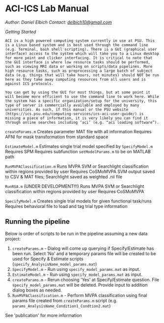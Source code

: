 # ACI-ICS Lab Manual
*Author: Daniel Elbich*
*Contact: delbich10@gmail.com*

*Getting Started*

    ACI is a high powered computing system currently in use at PSU. This is a Linux based system and is best used through the command line (e.g. Terminal, bash shell scripting). There is a GUI (graphical user interface) access to the system which will take you to a Linux desktop for more point and clicker interfacing. It is critical to note that the GUI interface is where low resource tasks should be performed, such as viewing MRI data or working on scripts/data pipelines. More high resource tasks, such as preprocessing a large batch of subject data (e.g. things that will take hours, not minutes) should NOT be run here as they take away computing resources from all users and is against ICS protocols. 

    You can get by using the GUI for most things, but at some point it will become more efficient to use the command line to work here. While the system has a specific organization/setup for the university, this type of server is commercially available and employed by many universities. As such, if this manual or the PSU website (https://ics.psu.edu/computing-services/ics-aci-user-guide/) is missing a piece of information, it is very likely you can find it through online searches including ‘aci’ (e.g. “aci loading software”).



```createParams.m```
Creates parameter MAT file with all information
Requires AFNI for mask transformation from standard space

```EstimateModel.m```
Estimates single trial model specified by ```SpecifyModel.m```
Requires SPM
Requires subfunction ```setModelParams.m``` to be on MATLAB path

```RunMVPAClassification.m```
Runs MVPA SVM or Searchlight classification within regions provided by user
Requires CoSMoMVPA
SVM output saved to CSV & MAT files; Searchlight saved as weighted .nii file

```RunRSA.m```
(UNDER DEVELOPMENT!!!) Runs MVPA SVM or Searchlight classification within regions provided by user
Requires CoSMoMVPA

```SpecifyModel.m```
Creates single trial models for given functional task/runs
Requires behavioral file to load and tag trial type information

## Running the pipeline
Below is order of scripts to be run in the pipeline assuming a new data project:


1. ```createParams.m```          - Dialog will come up querying if Specify/Estimate has been run. Select 'No' and a temporary params file will be created to be used for Specify & Estimate scripts (```specify_AnalysisName_model_params.mat```)
2. ```SpecifyModel.m```          - Run using ```specify_model_params.mat``` as input.
3. ```EstimateModel.m```         - Run using ```specify_model_params.mat``` as input.
4. ```createParams.m```          - Rerun choosing 'Yes' at Specify/Estimate question. File ```specify_model_params.mat``` will be deleted. Provide input to addition dialog boxes as needed.
5. ```RunMVPAClassification.m``` - Perform MVPA classification using final params file created from ```createParams.m``` script (e.g. ```params_AnalysisName_Condition1_Condtion2.mat```)



See 'publication' for more information

